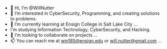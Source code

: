 - 👋 Hi, I’m @WillNutter
- 👀 I’m interested in CyberSecurity, Programming, and creating solutions to problems.
- 🌱 I’m currently learning at Ensign College in Salt Lake City  ...
- I'm studying Information Technology, CyberSecurity, and Hacking.
- 💞️ I’m looking to collaborate on projects ...
- 📫 You can reach me at win185@ensign.edu or will.nutter@gmail.com ...

<!---
WillNutter/WillNutter is a ✨ special ✨ repository because its `README.md` (this file) appears on your GitHub profile.
You can click the Preview link to take a look at your changes.
--->
